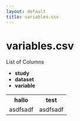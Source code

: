 ```yaml
---
layout: default
title: variables.csv
---
```


variables.csv
=============

List of Columns

* **study**
* **dataset**
* **variable**

<table>
<tr><th>hallo</th><th>test</th></tr>
<tr><td>asdfsadf</td><td>asdfsadf</td></tr>
</table>
